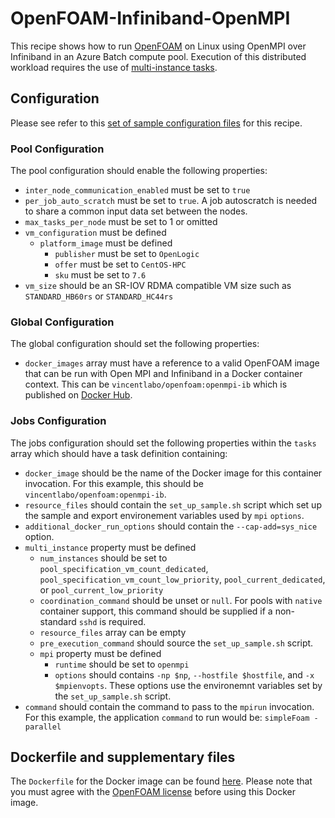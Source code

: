 # OpenFOAM-Infiniband-OpenMPI
This recipe shows how to run [OpenFOAM](http://www.openfoam.org/)
on Linux using OpenMPI over Infiniband in an Azure Batch compute pool.
Execution of this distributed workload requires the use of
[multi-instance tasks](../../docs/80-batch-shipyard-multi-instance-tasks.md).

## Configuration
Please see refer to this [set of sample configuration files](./config) for
this recipe.

### Pool Configuration
The pool configuration should enable the following properties:
* `inter_node_communication_enabled` must be set to `true`
* `per_job_auto_scratch` must be set to `true`. A job autoscratch is needed to
  share a common input data set between the nodes.
* `max_tasks_per_node` must be set to 1 or omitted
* `vm_configuration` must be defined
  * `platform_image` must be defined
    * `publisher` must be set to `OpenLogic`
    * `offer` must be set to `CentOS-HPC`
    * `sku` must be set to `7.6`
* `vm_size` should be an SR-IOV RDMA compatible VM size such as
`STANDARD_HB60rs` or `STANDARD_HC44rs`

### Global Configuration
The global configuration should set the following properties:
* `docker_images` array must have a reference to a valid OpenFOAM image
that can be run with Open MPI and Infiniband in a Docker container context.
This can be `vincentlabo/openfoam:openmpi-ib` which is published on
[Docker Hub](https://hub.docker.com/r/vincentlabo/openfoam).

### Jobs Configuration
The jobs configuration should set the following properties within the `tasks`
array which should have a task definition containing:
* `docker_image` should be the name of the Docker image for this container invocation.
For this example, this should be `vincentlabo/openfoam:openmpi-ib`.
* `resource_files` should contain the `set_up_sample.sh` script which set up
the sample and export environement variables used by `mpi` `options`.
* `additional_docker_run_options` should contain the `--cap-add=sys_nice`
option.
* `multi_instance` property must be defined
  * `num_instances` should be set to `pool_specification_vm_count_dedicated`,
    `pool_specification_vm_count_low_priority`, `pool_current_dedicated`, or
    `pool_current_low_priority`
  * `coordination_command` should be unset or `null`. For pools with
    `native` container support, this command should be supplied if
    a non-standard `sshd` is required.
  * `resource_files` array can be empty
  * `pre_execution_command` should source the `set_up_sample.sh` script.
  * `mpi` property must be defined
    * `runtime` should be set to `openmpi`
    * `options` should contains `-np $np`, `--hostfile $hostfile`, and
      `-x $mpienvopts`. These options use the environemnt variables set by
      the `set_up_sample.sh` script.
* `command` should contain the command to pass to the `mpirun` invocation.
For this example, the application `command` to run would be:
`simpleFoam -parallel`

## Dockerfile and supplementary files
The `Dockerfile` for the Docker image can be found [here](./docker). Please
note that you must agree with the
[OpenFOAM license](http://openfoam.org/licence/) before using this Docker
image.
